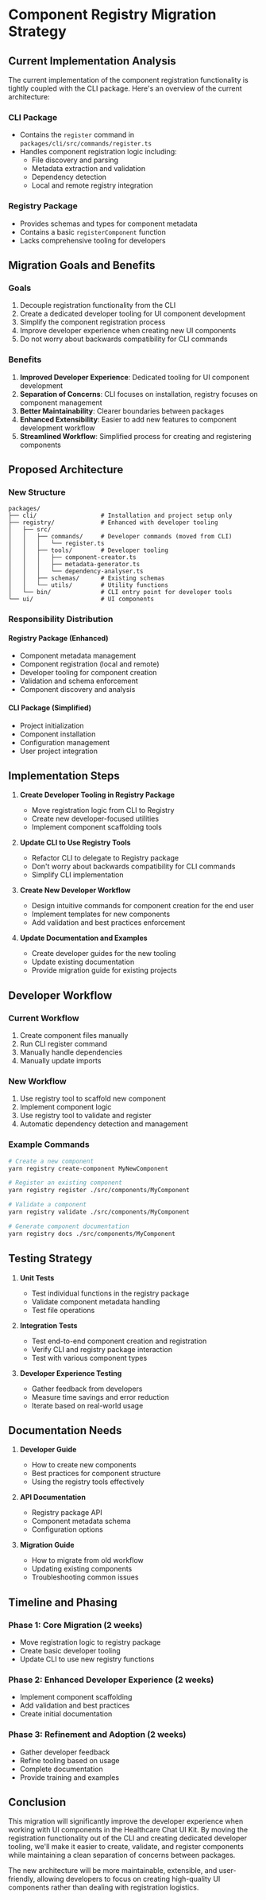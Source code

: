 # Component Registry Migration Strategy

## Current Implementation Analysis

The current implementation of the component registration functionality is tightly coupled with the CLI package. Here's an overview of the current architecture:

### CLI Package
- Contains the `register` command in `packages/cli/src/commands/register.ts`
- Handles component registration logic including:
  - File discovery and parsing
  - Metadata extraction and validation
  - Dependency detection
  - Local and remote registry integration

### Registry Package
- Provides schemas and types for component metadata
- Contains a basic `registerComponent` function
- Lacks comprehensive tooling for developers

## Migration Goals and Benefits

### Goals
1. Decouple registration functionality from the CLI
2. Create a dedicated developer tooling for UI component development
3. Simplify the component registration process
4. Improve developer experience when creating new UI components
5. Do not worry about backwards compatibility for CLI commands

### Benefits
1. **Improved Developer Experience**: Dedicated tooling for UI component development
2. **Separation of Concerns**: CLI focuses on installation, registry focuses on component management
3. **Better Maintainability**: Clearer boundaries between packages
4. **Enhanced Extensibility**: Easier to add new features to component development workflow
5. **Streamlined Workflow**: Simplified process for creating and registering components

## Proposed Architecture

### New Structure

```
packages/
├── cli/                  # Installation and project setup only
├── registry/             # Enhanced with developer tooling
│   ├── src/
│   │   ├── commands/     # Developer commands (moved from CLI)
│   │   │   └── register.ts
│   │   ├── tools/        # Developer tooling
│   │   │   ├── component-creator.ts
│   │   │   ├── metadata-generator.ts
│   │   │   └── dependency-analyser.ts
│   │   ├── schemas/      # Existing schemas
│   │   └── utils/        # Utility functions
│   └── bin/              # CLI entry point for developer tools
└── ui/                   # UI components
```

### Responsibility Distribution

#### Registry Package (Enhanced)
- Component metadata management
- Component registration (local and remote)
- Developer tooling for component creation
- Validation and schema enforcement
- Component discovery and analysis

#### CLI Package (Simplified)
- Project initialization
- Component installation
- Configuration management
- User project integration

## Implementation Steps

1. **Create Developer Tooling in Registry Package**
   - Move registration logic from CLI to Registry
   - Create new developer-focused utilities
   - Implement component scaffolding tools

2. **Update CLI to Use Registry Tools**
   - Refactor CLI to delegate to Registry package
   - Don't worry about backwards compatibility for CLI commands
   - Simplify CLI implementation

3. **Create New Developer Workflow**
   - Design intuitive commands for component creation for the end user
   - Implement templates for new components
   - Add validation and best practices enforcement

4. **Update Documentation and Examples**
   - Create developer guides for the new tooling
   - Update existing documentation
   - Provide migration guide for existing projects

## Developer Workflow

### Current Workflow
1. Create component files manually
2. Run CLI register command
3. Manually handle dependencies
4. Manually update imports

### New Workflow
1. Use registry tool to scaffold new component
2. Implement component logic
3. Use registry tool to validate and register
4. Automatic dependency detection and management

### Example Commands

```bash
# Create a new component
yarn registry create-component MyNewComponent

# Register an existing component
yarn registry register ./src/components/MyComponent

# Validate a component
yarn registry validate ./src/components/MyComponent

# Generate component documentation
yarn registry docs ./src/components/MyComponent
```

## Testing Strategy

1. **Unit Tests**
   - Test individual functions in the registry package
   - Validate component metadata handling
   - Test file operations

2. **Integration Tests**
   - Test end-to-end component creation and registration
   - Verify CLI and registry package interaction
   - Test with various component types

3. **Developer Experience Testing**
   - Gather feedback from developers
   - Measure time savings and error reduction
   - Iterate based on real-world usage

## Documentation Needs

1. **Developer Guide**
   - How to create new components
   - Best practices for component structure
   - Using the registry tools effectively

2. **API Documentation**
   - Registry package API
   - Component metadata schema
   - Configuration options

3. **Migration Guide**
   - How to migrate from old workflow
   - Updating existing components
   - Troubleshooting common issues

## Timeline and Phasing

### Phase 1: Core Migration (2 weeks)
- Move registration logic to registry package
- Create basic developer tooling
- Update CLI to use new registry functions

### Phase 2: Enhanced Developer Experience (2 weeks)
- Implement component scaffolding
- Add validation and best practices
- Create initial documentation

### Phase 3: Refinement and Adoption (2 weeks)
- Gather developer feedback
- Refine tooling based on usage
- Complete documentation
- Provide training and examples

## Conclusion

This migration will significantly improve the developer experience when working with UI components in the Healthcare Chat UI Kit. By moving the registration functionality out of the CLI and creating dedicated developer tooling, we'll make it easier to create, validate, and register components while maintaining a clean separation of concerns between packages.

The new architecture will be more maintainable, extensible, and user-friendly, allowing developers to focus on creating high-quality UI components rather than dealing with registration logistics.
